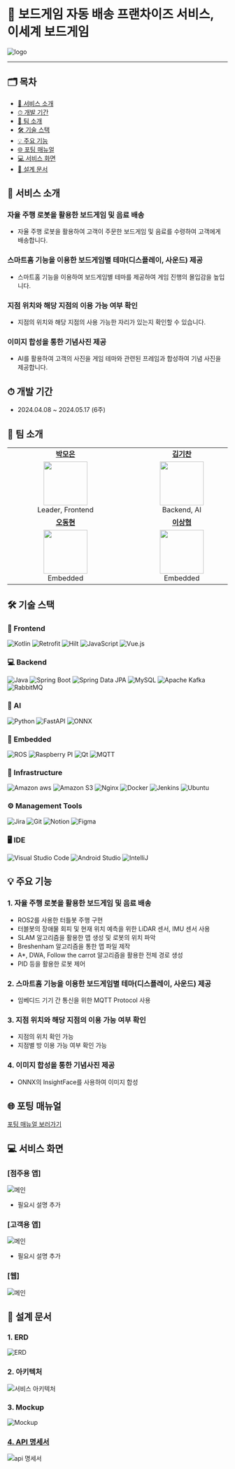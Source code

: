 # 🎲 보드게임 자동 배송 프랜차이즈 서비스, 이세계 보드게임

![logo](assets/logo_320x320.png)

<hr>

## 🗂️ 목차

- [📌 서비스 소개](#-서비스-소개)
- [⏱ 개발 기간](#-개발-기간)
- [👥 팀 소개](#-팀-소개)
- [🛠️ 기술 스택](#️-기술-스택)
- [💡 주요 기능](#-주요-기능)
- [🌐 포팅 매뉴얼](#-포팅-매뉴얼)
- [💻 서비스 화면](#-서비스-화면)
- [📄 설계 문서](#-설계-문서)

## 📌 서비스 소개

### 자율 주행 로봇을 활용한 보드게임 및 음료 배송

- 자율 주행 로봇을 활용하여 고객이 주문한 보드게임 및 음료를 수령하여 고객에게 배송합니다.

### 스마트홈 기능을 이용한 보드게임별 테마(디스플레이, 사운드) 제공

- 스마트홈 기능을 이용하여 보드게임별 테마를 제공하여 게임 진행의 몰입감을 높입니다.

### 지점 위치와 해당 지점의 이용 가능 여부 확인

- 지점의 위치와 해당 지점의 사용 가능한 자리가 있는지 확인할 수 있습니다.

### 이미지 합성을 통한 기념사진 제공

- AI를 활용하여 고객의 사진을 게임 테마와 관련된 프레임과 합성하여 기념 사진을 제공합니다.

## ⏱ 개발 기간

- 2024.04.08 ~ 2024.05.17 (6주)

## 👥 팀 소개

<table align="center">
  <tr>
    <tr align="center">
        <td style="min-width: 250px;">
            <a href="https://github.com/moeun12">
              <b>박모은</b>
            </a> 
        </td>
        <td style="min-width: 250px;">
            <a href="https://github.com/TearofCoding">
              <b>김기찬</b>
            </a>
        </td>
        <td style="min-width: 250px;">
            <a href="https://github.com/ComelyU">
              <b>허준혁</b>
            </a>
        </td>
    </tr>
    <tr align="center">
        <td style="min-width: 250px;">
              <img src="https://avatars.githubusercontent.com/u/139318063?v=4" width="100">
              <br>Leader, Frontend</br>
        </td>
        <td style="min-width: 250px;">
              <img src="https://avatars.githubusercontent.com/u/140886562?v=4" width="100">
              <br>Backend, AI</br>
        </td>
        <td style="min-width: 250px;">
              <img src="https://avatars.githubusercontent.com/u/31150286?v=4" width="100">
              <br>Infra, Backend</br>
        </td>
    </tr>
  <tr>
    <tr align="center">
        <td style="min-width: 250px;">
            <a href="https://github.com/ODong-Dong">
              <b>오동현</b>
            </a>
        </td>
        <td style="min-width: 250px;">
            <a href="https://github.com/Riemanntotoro">
              <b>이상협</b>
            </a>
        </td>
        <td style="min-width: 250px;">
            <a href="https://github.com/cccl33">
              <b>최성규</b>
            </a>
        </td>
    </tr>
    <tr align="center">
        <td style="min-width: 250px;">
              <img src="https://avatars.githubusercontent.com/u/56753904?v=4" width="100">
              <br>Embedded</br>
        </td>
        <td style="min-width: 250px;">
              <img src="https://avatars.githubusercontent.com/u/139518057?v=4" width="100">
              <br>Embedded</br>
        </td>
        <td style="min-width: 250px;">
              <img src="https://avatars.githubusercontent.com/u/144303873?v=4" width="100">
              <br>Embedded</br>
        </td>
    </tr>
  </tr>
</table>

## 🛠️ 기술 스택

### 📱 Frontend

![Kotlin](https://img.shields.io/badge/Kotlin-7F52FF?style=for-the-badge&logo=kotlin&logoColor=black)
![Retrofit](https://img.shields.io/badge/retrofit-3178C6?style=for-the-badge&logo=retrofit&logoColor=black)
![Hilt](https://img.shields.io/badge/Hilt-319795?style=for-the-badge&logo=hilt&logoColor=white)
![JavaScript](https://img.shields.io/badge/JavaScript-F7DF1E?style=for-the-badge&logo=javascript&logoColor=white)
![Vue.js](https://img.shields.io/badge/Vue.js-4FC08D?style=for-the-badge&logo=vuedotjs&logoColor=white)

### 💻 Backend

![Java](https://img.shields.io/badge/Java-007396?style=for-the-badge&logo=openjdk&logoColor=white)
![Spring Boot](https://img.shields.io/badge/spring_boot-6DB33F?style=for-the-badge&logo=springboot&logoColor=white)
![Spring Data JPA](https://img.shields.io/badge/SPRING_DATA_JPA-6DB33F?style=for-the-badge&logoColor=white)
![MySQL](https://img.shields.io/badge/MySQL-4479A1?style=for-the-badge&logo=mysql&logoColor=white)
![Apache Kafka](https://img.shields.io/badge/Apache_Kafka-231F20?style=for-the-badge&logo=apachekafka&logoColor=white)
![RabbitMQ](https://img.shields.io/badge/RabbitMQ-FF6600?style=for-the-badge&logo=rabbitmq&logoColor=white)

### 🔮 AI

![Python](https://img.shields.io/badge/Python-3776AB?style=for-the-badge&logo=python&logoColor=white)
![FastAPI](https://img.shields.io/badge/FastAPI-009688?style=for-the-badge&logo=fastapi&logoColor=white)
![ONNX](https://img.shields.io/badge/ONNX-005CED?style=for-the-badge&logo=onnx&logoColor=white)

### 🤖 Embedded

![ROS](https://img.shields.io/badge/ROS-22314E?style=for-the-badge&logo=ros&logoColor=white)
![Raspberry PI](https://img.shields.io/badge/Raspberry_Pi-A22846?style=for-the-badge&logo=raspberrypi&logoColor=white)
![Qt](https://img.shields.io/badge/Qt-41CD52?style=for-the-badge&logo=qt&logoColor=white)
![MQTT](https://img.shields.io/badge/MQTT-660066?style=for-the-badge&logo=mqtt&logoColor=white)

### 🚀 Infrastructure

![Amazon aws](https://img.shields.io/badge/Amazon_AWS-232F3E?style=for-the-badge&logo=amazonaws&logoColor=white)
![Amazon S3](https://img.shields.io/badge/Amazon_S3-569A31?style=for-the-badge&logo=amazons3&logoColor=white)
![Nginx](https://img.shields.io/badge/NGINX-009639?style=for-the-badge&logo=nginx&logoColor=white)
![Docker](https://img.shields.io/badge/Docker-2496ED?style=for-the-badge&logo=docker&logoColor=white)
![Jenkins](https://img.shields.io/badge/Jenkins-D24939?style=for-the-badge&logo=jenkins&logoColor=white)
![Ubuntu](https://img.shields.io/badge/Ubuntu-E95420?style=for-the-badge&logo=ubuntu&logoColor=white)

### ⚙️ Management Tools

![Jira](https://img.shields.io/badge/Jira-0052CC?style=for-the-badge&logo=jira&logoColor=white)
![Git](https://img.shields.io/badge/Git-F05032?style=for-the-badge&logo=git&logoColor=white)
![Notion](https://img.shields.io/badge/Notion-000000?style=for-the-badge&logo=notion&logoColor=white)
![Figma](https://img.shields.io/badge/Figma-F24E1E?style=for-the-badge&logo=figma&logoColor=white)

### 🖥️ IDE

![Visual Studio Code](https://img.shields.io/badge/Visual_Studio_Code-007ACC?style=for-the-badge&logo=visualstudiocode&logoColor=white)
![Android Studio](https://img.shields.io/badge/Android_Studio-3DDC84?style=for-the-badge&logo=androidstudio&logoColor=white)
![IntelliJ](https://img.shields.io/badge/IntelliJ-000000?style=for-the-badge&logo=intellijidea&logoColor=white)

## 💡 주요 기능

### 1. 자율 주행 로봇을 활용한 보드게임 및 음료 배송

- ROS2를 사용한 터틀봇 주행 구현
- 터블봇의 장애물 회피 및 현재 위치 예측을 위한 LiDAR 센서, IMU 센서 사용
- SLAM 알고리즘을 활용한 맵 생성 및 로봇의 위치 파악
- Breshenham 알고리즘을 통한 맵 파일 제작
- A*, DWA, Follow the carrot 알고리즘을 활용한 전체 경로 생성
- PID 등을 활용한 로봇 제어

### 2. 스마트홈 기능을 이용한 보드게임별 테마(디스플레이, 사운드) 제공

- 임베디드 기기 간 통신을 위한 MQTT Protocol 사용

### 3. 지점 위치와 해당 지점의 이용 가능 여부 확인

- 지점의 위치 확인 가능
- 지점별 방 이용 가능 여부 확인 가능

### 4. 이미지 합성을 통한 기념사진 제공

- ONNX의 InsightFace를 사용하여 이미지 합성

## 🌐 포팅 매뉴얼

[포팅 매뉴얼 보러가기](exec/Porting%20Manual.md)

## 💻 서비스 화면

### [점주용 앱]

![메인](assets/manager_main.gif)

- 필요시 설명 추가

### [고객용 앱]

![메인](assets/customer_main.gif)

- 필요시 설명 추가

### [웹]

![메인](assets/web_main.gif)

## 📄 설계 문서

### 1. ERD

![ERD](assets/erd.png)

### 2. 아키텍처

![서비스 아키텍처](assets/architecture.png)

### 3. Mockup

![Mockup](assets/mockup.png)

### [4. API 명세서](https://comelyu.notion.site/API-3d35ecd2c3b04a288e13aca00cf9af6a?pvs=4)

![api 명세서](assets/api.gif)

